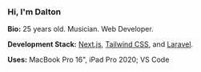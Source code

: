 ### Hi, I'm Dalton
**Bio:**
25 years old. Musician. Web Developer. 

**Development Stack:**
[Next.js](https://nextjs.com/), [Tailwind CSS](https://tailwindcss.com/), and [Laravel](https://laravel.com/).

**Uses:**
MacBook Pro 16", iPad Pro 2020; VS Code
